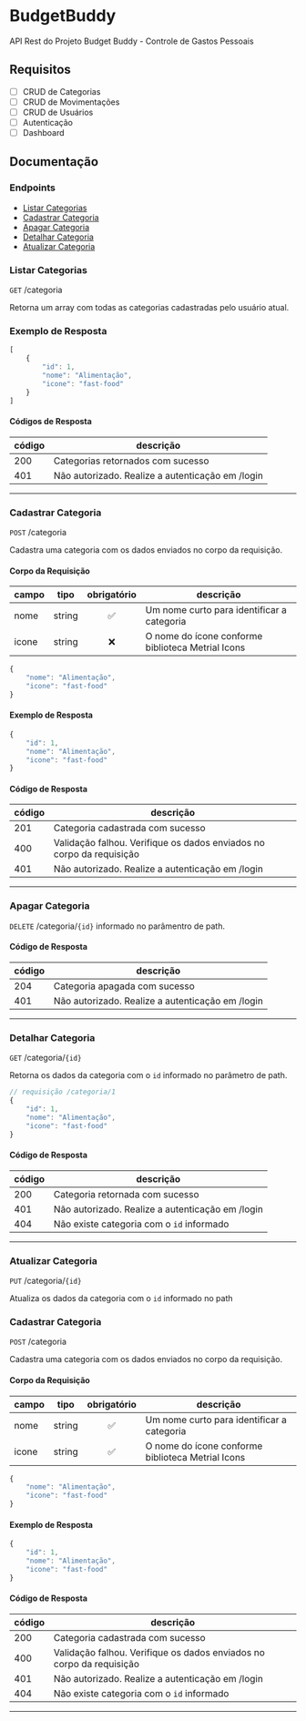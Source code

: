 # BudgetBuddy

API Rest do Projeto Budget Buddy - Controle de Gastos Pessoais

## Requisitos

- [ ] CRUD de Categorias 
- [ ] CRUD de Movimentações 
- [ ] CRUD de Usuários
- [ ] Autenticação 
- [ ] Dashboard

## Documentação 

### Endpoints 

- [Listar Categorias](#listar-categorias) 
- [Cadastrar Categoria](#cadastrar-categoria) 
- [Apagar Categoria](#apagar-categoria) 
- [Detalhar Categoria](#detalhar-categoria)
- [Atualizar Categoria](#atualizar-categoria)

### Listar Categorias

`GET` /categoria

Retorna um array com todas as categorias cadastradas pelo usuário atual. 

### Exemplo de Resposta 

```js
[
    {
        "id": 1,
        "nome": "Alimentação",
        "icone": "fast-food"
    }
]
```

#### Códigos de Resposta 

| código | descrição | 
|--------|-----------|
|200| Categorias retornados com sucesso
|401| Não autorizado. Realize a autenticação em /login

---

### Cadastrar Categoria

`POST` /categoria

Cadastra uma categoria com os dados enviados no corpo da requisição. 

#### Corpo da Requisição

|campo|tipo|obrigatório|descrição
|-----|----|:-----------:|---------
|nome|string|✅ | Um nome curto para identificar a categoria
|icone|string|❌ | O nome do ícone conforme biblioteca Metrial Icons

```js
{
    "nome": "Alimentação",
    "icone": "fast-food"
}
```

#### Exemplo de Resposta

```js
{
    "id": 1,
    "nome": "Alimentação",
    "icone": "fast-food"
}
```

#### Código de Resposta

| código | descrição | 
|--------|-----------|
|201| Categoria cadastrada com sucesso
|400| Validação falhou. Verifique os dados enviados no corpo da requisição
|401| Não autorizado. Realize a autenticação em /login

--- 

### Apagar Categoria

`DELETE` /categoria/`{id}` informado no parâmentro de path. 

#### Código de Resposta 

| código | descrição | 
|--------|-----------|
|204| Categoria apagada com sucesso
|401| Não autorizado. Realize a autenticação em /login

--- 

### Detalhar Categoria 

`GET` /categoria/`{id}`

Retorna os dados da categoria com o `id` informado no parâmetro de path.

```js
// requisição /categoria/1
{
    "id": 1,
    "nome": "Alimentação",
    "icone": "fast-food"
}
```

#### Código de Resposta 

| código | descrição | 
|--------|-----------|
|200| Categoria retornada com sucesso
|401| Não autorizado. Realize a autenticação em /login
|404| Não existe categoria com o `id` informado 

--- 

### Atualizar Categoria

`PUT` /categoria/`{id}`

Atualiza os dados da categoria com o `id` informado no path

### Cadastrar Categoria

`POST` /categoria

Cadastra uma categoria com os dados enviados no corpo da requisição. 

#### Corpo da Requisição

|campo|tipo|obrigatório|descrição
|-----|----|:-----------:|---------
|nome|string|✅ | Um nome curto para identificar a categoria
|icone|string|✅ | O nome do ícone conforme biblioteca Metrial Icons

```js
{
    "nome": "Alimentação",
    "icone": "fast-food"
}
```

#### Exemplo de Resposta

```js
{
    "id": 1,
    "nome": "Alimentação",
    "icone": "fast-food"
}
```

#### Código de Resposta

| código | descrição | 
|--------|-----------|
|200| Categoria cadastrada com sucesso
|400| Validação falhou. Verifique os dados enviados no corpo da requisição
|401| Não autorizado. Realize a autenticação em /login
|404| Não existe categoria com o `id` informado 

--- 
